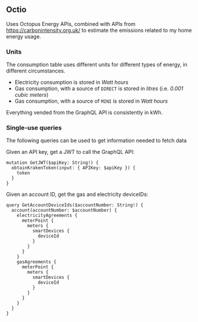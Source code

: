 ## Octio

Uses Octopus Energy APIs, combined with APIs from https://carbonintensity.org.uk/ to estimate the emissions related to my home energy usage.

### Units

The consumption table uses different units for different types of energy, in different circumstances.

- Electricity consumption is stored in _Watt hours_
- Gas consumption, with a source of `DIRECT` is stored in _litres_ (i.e. _0.001 cubic meters_)
- Gas consumption, with a source of `MINI` is stored in _Watt hours_

Everything vended from the GraphQL API is consistently in kWh.

### Single-use queries

The following queries can be used to get information needed to fetch data

Given an API key, get a JWT to call the GraphQL API:

```
mutation GetJWT($apiKey: String!) {
  obtainKrakenToken(input: { APIKey: $apiKey }) {
    token
  }
}
```

Given an account ID, get the gas and electricity deviceIDs:

```
query GetAccountDeviceIds($accountNumber: String!) {
  account(accountNumber: $accountNumber) {
    electricityAgreements {
      meterPoint {
        meters {
          smartDevices {
            deviceId
          }
        }
      }
    }
    gasAgreements {
      meterPoint {
        meters {
          smartDevices {
            deviceId
          }
        }
      }
    }
  }
}
```
